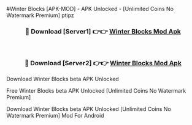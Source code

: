 #Winter Blocks [APK-MOD] - APK Unlocked - [Unlimited Coins No Watermark Premium] ptipz



<div align="center">

<h3>🔴 Download [Server1] 👉👉 <a href="https://momento.my/?title=Winter_Blocks">Winter Blocks Mod Apk</a></h3><br>

<h3>🔴 Download [Server2] 👉👉 <a href="https://momento.my/?title=Winter_Blocks">Winter Blocks Mod Apk</a></h3>
</div>



Download Winter Blocks beta APK Unlocked

Free Winter Blocks beta APK Unlocked [Unlimited Coins No Watermark Premium]

Download Winter Blocks beta APK Unlocked [Unlimited Coins No Watermark Premium] Mod For Android
